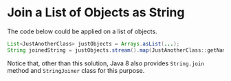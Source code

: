 # Join a List of Objects as String

The code below could be applied on a list of objects.

  ```java
List<JustAnotherClass> justObjects = Arrays.asList(...);
String joinedString = justObjects.stream().map(JustAnotherClass::getName).collect(Collectors.joining(", "));
  ```

Notice that, other than this solution, Java 8 also provides `String.join` method and `StringJoiner` class for this purpose.
